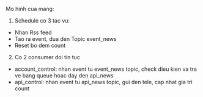 Mo hinh cua mang:
1. Schedule co 3 tac vu: 
- Nhan Rss feed
- Tao ra event, dua den Topic event_news
- Reset bo dem count

2. Co 2 consumer doi tin tuc
- account_control: nhan event tu event_news topic, check dieu kien va tra ve bang queue hoac day den api_news
- api_control: nhan event tu api_news topic, gui den tele, cap nhat gia tri count 